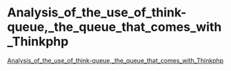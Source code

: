 # Analysis_of_the_use_of_think-queue,_the_queue_that_comes_with_Thinkphp
[Analysis_of_the_use_of_think-queue,_the_queue_that_comes_with_Thinkphp](https://aiwithcloud.com/2022/09/14/analysis_of_the_use_of_think_queue_the_queue_that_comes_with_thinkphp/)